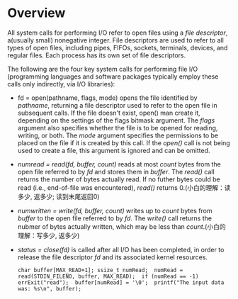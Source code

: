 Overview
========

All system calls for performing I/O refer to open files using a _file
descriptor_, a(usually small) nonegative integer. File descriptors are
used to refer to all types of open files, including pipes, FIFOs,
sockets, terminals, devices, and regular files. Each process has its
own set of file descriptors.

The following are the four key system calls for performing file I/O
(programming languages and software packages typically employ these
calls only indirectly, via I/O libraries):

* fd = open(pathname, flags, mode) opens the file identified by
  _pathname_, returning a file descriptor used to refer to the open
  file in subsequent calls. If the file doesn't exist, open() man
  create it, depending on the settings of the flags bitmask
  argument. The _flags_ argument also specifies whether the file is to
  be opened for reading, writing, or both. The _mode_ argument
  specifies the permissions to be placed on the file if it is created
  by this call. If the _open()_ call is not being used to create a
  file, this argument is ignored and can be omitted.  
* _numread = read(fd, buffer, count)_ reads at most _count_ bytes from
  the open file referred to by _fd_ and stores them in _buffer_. The
  _read()_ call returns the number of bytes actually read. If no
  futher bytes could be read (i.e., end-of-file was encountered),
  _read()_ returns 0.(小白的理解：读多少, 返多少; 读到末尾返回0)
* _numwritten = write(fd, buffer, count)_ writes up to _count_ bytes
  from _buffer_ to the open file referred to by _fd_. The _write()_
  call returns the nubmer of bytes actually written, which may be less
  than _count_.(小白的理解：写多少, 返多少)
* _status = close(fd)_ is called after all I/O has been completed, in
  order to release the file descriptor _fd_ and its associated kernel
  resources.

    `char buffer[MAX_READ+1];
    ssize_t numRead; 
    numRead = read(STDIN_FILENO, buffer, MAX_READ); 
    if (numRead == -1) 
       errExit("read"); 
    buffer[numRead] = '\0'; 
    printf("The input data was: %s\n", buffer);` 
